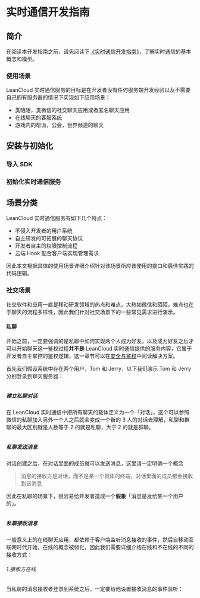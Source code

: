 # 实时通信开发指南

## 简介

在阅读本开发指南之前，请先阅读下[《实时通信开发指南》](./realtime_v2.html)，了解实时通信的基本概念和模型。

### 使用场景
LeanCloud 实时通信服务的目标是在开发者没有任何服务端开发经验以及不需要自己拥有服务器的情况下实现如下应用场景：

- 类陌陌，类微信的社交聊天应用或者匿名聊天应用
- 在线聊天的客服系统
- 游戏内的帮派，公会，世界频道的聊天

## 安装与初始化

### 导入 SDK

### 初始化实时通信服务


## 场景分类

LeanCloud 实时通信服务有如下几个特点：

- 不侵入开发者的用户系统
- 自主研发的可拓展的聊天协议
- 开发者自主的权限控制流程
- 云端 Hook 配合客户端实现管理需求

因此本文根据具体的使用场景详细介绍针对该场景所应该使用的接口和最佳实践的代码逻辑。

### 社交场景
社交软件和应用一直是移动研发领域的热点和难点，大热如微信和陌陌，难点也在于聊天的流程多样性，因此我们针对社交场景下的一些常见需求进行演示。

#### 私聊


开始之前，一定要强调的是私聊中如何实现两个人成为好友，以及成为好友之后才可以开始聊天这一鉴权过程**并不是** LeanCloud 实时通信提供的服务内容，它属于开发者自主掌控的鉴权逻辑，这一章节可以在[安全与鉴权](#安全与鉴权)中阅读解决方案。

首先我们假设系统中存在两个用户，Tom 和 Jerry，以下我们演示 Tom 和 Jerry 分别登录到聊天服务器：

```cs
```

##### 建立私聊对话
在 LeanCloud 实时通信中把所有聊天的载体定义为一个「对话」，这个可以参照微信的私聊加入另外一个人之后就会变成一个新的 3 人的对话去理解，私聊和群聊的最大区别就是人数等于 2 的就是私聊，大于 2 的就是群聊。


```cs

```

##### 私聊发送消息
对话创建之后，在对话里面的成员就可以发送消息，这里请一定明确一个概念

> 消息的接收方是对话，而不是某一个具体的终端，对话里面的成员都会接收到该消息

因此在私聊的场景下，很容易给开发者造成一个**假象**「消息是发给某一个用户的」。


```cs
```

##### 私聊接收消息

一般意义上的在线聊天应用，都依赖于客户端监听消息接收的事件，然后自移动互联网时代开始，在线的概念被弱化，因此我们需要详细介绍在线和不在线的不同的接收方式：

###### 1.接收方在线

当私聊的消息接收者登录到系统之后，一定要给他设置接收消息的事件监听：

```cs
```



